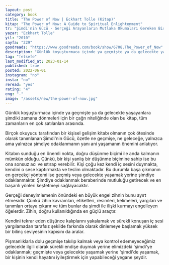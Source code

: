 ```yaml
---
layout: post
category: book
title: "The Power of Now | Eckhart Tolle (Kitap)"
kitap: "The Power of Now: A Guide to Spiritual Enlightenment"
tr: "Şimdi'nin Gücü - Gerçeği Arayanların Mutlaka Okumaları Gereken Bir Kitap"
yazar: "Eckhart Tolle"
yil: "2010"
sayfa: "229"
goodreads: "https://www.goodreads.com/book/show/6708.The_Power_of_Now"
description: "Günlük koşuşturmaca içinde ya geçmişte ya da gelecekte yaşayanlara şimdiki zamana dönmeleri için bir çağrı niteliğinde olan bu kitap, tüm zamanların en çok satılanları arasında."
tag: "felsefe"
last_modified_at: 2023-01-14
published: true
posted: 2022-06-01
instagram: "no"
insta: "no"
reread: "yes"
rating: "4"
eng: "-"
image: "/assets/new/the-power-of-now.jpg"
---
```


Günlük koşuşturmaca içinde ya geçmişte ya da gelecekte yaşayanlara şimdiki zamana dönmeleri için bir çağrı niteliğinde olan bu kitap, tüm zamanların en çok satılanları arasında.

Birçok okuyucu tarafından bir kişisel gelişim kitabı olmanın çok ötesinde olarak tanımlanan Şimdi'nin Gücü, özetle ne geçmişe, ne geleceğe, yalnızca ama yalnızca şimdiye odaklanmanın yanı ani yaşamanın önemini anlatıyor.

Kitabın sunduğu en önemli nokta, doğru düşünme biçimi ile anda kalmanın mümkün olduğu. Çünkü, bir kişi yanlış bir düşünme biçimine sahip ise bu ona sonsuz acı ve ıstırap verebilir. Kişi çoğu kez kendi iç sesini duymakta, kendini o sese kaptırmakta ve teslim olmaktadır. Bu durumla başa çıkmanın en gerçekçi yöntemi ise geçmiş veya gelecekte yaşamak yerine şimdiye odaklanmaktır. Şimdiye odaklanmak beraberinde mutluluğu getirecek ve en başarılı yönleri keşfetmeyi sağlayacaktır. 

Gerçeği deneyimlemenin önündeki en büyük engel zihnin bunu ayırt etmesidir. Çünkü zihin kavramları, etiketleri, resimleri, kelimeleri, yargıları ve tanımları ortaya çıkarır ve tüm bunlar da şimdi ile ilişki kurmayı engelleyen öğelerdir. Zihin, doğru kullanıldığında en güçlü araçtır. 

Kendini tekrar eden düşünce kalıplarını yakalamak ve sürekli konuşan iç sesi yargılamadan tarafsız şekilde farkında olarak dinlemeye başlamak yüksek bir bilinç seviyesinin kapısını da aralar. 

Pişmanlıklarla dolu geçmişe takılıp kalmak veya kontrol edemeyeceğimiz gelecekle ilgili olarak sürekli endişe duymak yerine elimizdeki 'şimdi'ye odaklanmak; geçmişte veya gelecekte yaşamak yerine 'şimdi'de yaşamak, bir kişinin kendi hayatını iyileştirmek için yapabileceği yegane şeydir.

